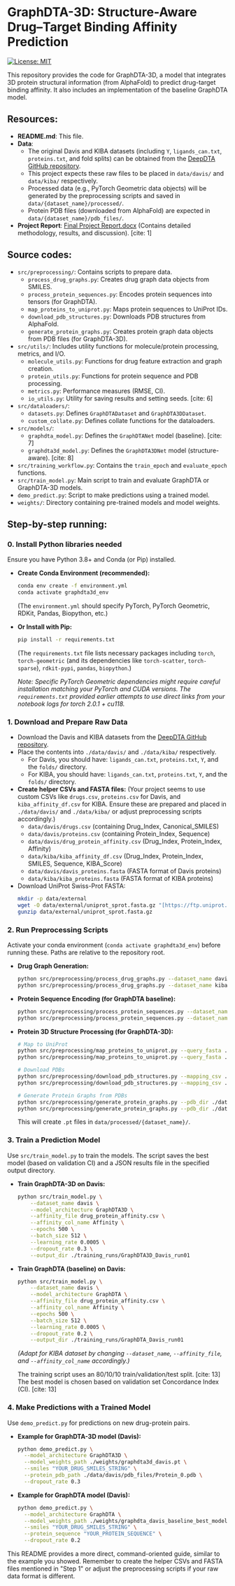 # GraphDTA-3D: Structure-Aware Drug–Target Binding Affinity Prediction

[![License: MIT](https://img.shields.io/badge/License-MIT-yellow.svg)](https://opensource.org/licenses/MIT)

This repository provides the code for GraphDTA-3D, a model that integrates 3D protein structural information (from AlphaFold) to predict drug-target binding affinity. It also includes an implementation of the baseline GraphDTA model.

## Resources:

* **README.md**: This file.
* **Data**:
    * The original Davis and KIBA datasets (including `Y`, `ligands_can.txt`, `proteins.txt`, and fold splits) can be obtained from the [DeepDTA GitHub repository](https://github.com/hkmztrk/DeepDTA/tree/master/data).
    * This project expects these raw files to be placed in `data/davis/` and `data/kiba/` respectively.
    * Processed data (e.g., PyTorch Geometric data objects) will be generated by the preprocessing scripts and saved in `data/{dataset_name}/processed/`.
    * Protein PDB files (downloaded from AlphaFold) are expected in `data/{dataset_name}/pdb_files/`.
* **Project Report**: [Final Project Report.docx](Final%20Project%20Report.docx) (Contains detailed methodology, results, and discussion). [cite: 1]

## Source codes:

* `src/preprocessing/`: Contains scripts to prepare data.
    * `process_drug_graphs.py`: Creates drug graph data objects from SMILES.
    * `process_protein_sequences.py`: Encodes protein sequences into tensors (for GraphDTA).
    * `map_proteins_to_uniprot.py`: Maps protein sequences to UniProt IDs.
    * `download_pdb_structures.py`: Downloads PDB structures from AlphaFold.
    * `generate_protein_graphs.py`: Creates protein graph data objects from PDB files (for GraphDTA-3D).
* `src/utils/`: Includes utility functions for molecule/protein processing, metrics, and I/O.
    * `molecule_utils.py`: Functions for drug feature extraction and graph creation.
    * `protein_utils.py`: Functions for protein sequence and PDB processing.
    * `metrics.py`: Performance measures (RMSE, CI).
    * `io_utils.py`: Utility for saving results and setting seeds. [cite: 6]
* `src/dataloaders/`:
    * `datasets.py`: Defines `GraphDTADataset` and `GraphDTA3DDataset`.
    * `custom_collate.py`: Defines collate functions for the dataloaders.
* `src/models/`:
    * `graphdta_model.py`: Defines the `GraphDTANet` model (baseline). [cite: 7]
    * `graphdta3d_model.py`: Defines the `GraphDTA3DNet` model (structure-aware). [cite: 8]
* `src/training_workflow.py`: Contains the `train_epoch` and `evaluate_epoch` functions.
* `src/train_model.py`: Main script to train and evaluate GraphDTA or GraphDTA-3D models.
* `demo_predict.py`: Script to make predictions using a trained model.
* `weights/`: Directory containing pre-trained models and model weights.
   
   
## Step-by-step running:

### 0. Install Python libraries needed

Ensure you have Python 3.8+ and Conda (or Pip) installed.

* **Create Conda Environment (recommended):**
    ```bash
    conda env create -f environment.yml
    conda activate graphdta3d_env
    ```
    (The `environment.yml` should specify PyTorch, PyTorch Geometric, RDKit, Pandas, Biopython, etc.)

* **Or Install with Pip:**
    ```bash
    pip install -r requirements.txt
    ```
    (The `requirements.txt` file lists necessary packages including `torch`, `torch-geometric` (and its dependencies like `torch-scatter`, `torch-sparse`), `rdkit-pypi`, `pandas`, `biopython`.)

    *Note: Specific PyTorch Geometric dependencies might require careful installation matching your PyTorch and CUDA versions. The `requirements.txt` provided earlier attempts to use direct links from your notebook logs for torch 2.0.1 + cu118.*

### 1. Download and Prepare Raw Data

* Download the Davis and KIBA datasets from the [DeepDTA GitHub repository](https://github.com/hkmztrk/DeepDTA/tree/master/data).
* Place the contents into `./data/davis/` and `./data/kiba/` respectively.
    * For Davis, you should have: `ligands_can.txt`, `proteins.txt`, `Y`, and the `folds/` directory.
    * For KIBA, you should have: `ligands_can.txt`, `proteins.txt`, `Y`, and the `folds/` directory.
* **Create helper CSVs and FASTA files:** (Your project seems to use custom CSVs like `drugs.csv`, `proteins.csv` for Davis, and `kiba_affinity_df.csv` for KIBA. Ensure these are prepared and placed in `./data/davis/` and `./data/kiba/` or adjust preprocessing scripts accordingly.)
    * `data/davis/drugs.csv` (containing Drug_Index, Canonical_SMILES)
    * `data/davis/proteins.csv` (containing Protein_Index, Sequence)
    * `data/davis/drug_protein_affinity.csv` (Drug_Index, Protein_Index, Affinity)
    * `data/kiba/kiba_affinity_df.csv` (Drug_Index, Protein_Index, SMILES, Sequence, KIBA_Score)
    * `data/davis/davis_proteins.fasta` (FASTA format of Davis proteins)
    * `data/kiba/kiba_proteins.fasta` (FASTA format of KIBA proteins)
* Download UniProt Swiss-Prot FASTA:
    ```bash
    mkdir -p data/external
    wget -O data/external/uniprot_sprot.fasta.gz "[https://ftp.uniprot.org/pub/databases/uniprot/current_release/knowledgebase/complete/uniprot_sprot.fasta.gz](https://ftp.uniprot.org/pub/databases/uniprot/current_release/knowledgebase/complete/uniprot_sprot.fasta.gz)"
    gunzip data/external/uniprot_sprot.fasta.gz
    ```

### 2. Run Preprocessing Scripts
Activate your conda environment (`conda activate graphdta3d_env`) before running these. Paths are relative to the repository root.

* **Drug Graph Generation:**
    ```bash
    python src/preprocessing/process_drug_graphs.py --dataset_name davis --csv_path ./data/davis/drugs.csv --smiles_col Canonical_SMILES --drug_id_col Drug_Index --output_dir ./data/processed/davis
    python src/preprocessing/process_drug_graphs.py --dataset_name kiba --csv_path ./data/kiba/kiba_affinity_df.csv --smiles_col SMILES --drug_id_col Drug_Index --output_dir ./data/processed/kiba
    ```
* **Protein Sequence Encoding (for GraphDTA baseline):**
    ```bash
    python src/preprocessing/process_protein_sequences.py --dataset_name davis --csv_path ./data/davis/proteins.csv --sequence_col Sequence --protein_id_col Protein_Index --output_dir ./data/processed/davis
    python src/preprocessing/process_protein_sequences.py --dataset_name kiba --csv_path ./data/kiba/kiba_affinity_df.csv --sequence_col Sequence --protein_id_col Protein_Index --output_dir ./data/processed/kiba
    ```
* **Protein 3D Structure Processing (for GraphDTA-3D):**
    ```bash
    # Map to UniProt
    python src/preprocessing/map_proteins_to_uniprot.py --query_fasta ./data/davis/davis_proteins.fasta --uniprot_fasta ./data/external/uniprot_sprot.fasta --output_csv ./data/processed/davis/davis_uniprot_mapping.csv
    python src/preprocessing/map_proteins_to_uniprot.py --query_fasta ./data/kiba/kiba_proteins.fasta --uniprot_fasta ./data/external/uniprot_sprot.fasta --output_csv ./data/processed/kiba/kiba_uniprot_mapping.csv

    # Download PDBs
    python src/preprocessing/download_pdb_structures.py --mapping_csv ./data/processed/davis/davis_uniprot_mapping.csv --pdb_dir ./data/davis/pdb_files
    python src/preprocessing/download_pdb_structures.py --mapping_csv ./data/processed/kiba/kiba_uniprot_mapping.csv --pdb_dir ./data/kiba/pdb_files

    # Generate Protein Graphs from PDBs
    python src/preprocessing/generate_protein_graphs.py --pdb_dir ./data/davis/pdb_files --output_path ./data/processed/davis/davis_protein_graphs.pt
    python src/preprocessing/generate_protein_graphs.py --pdb_dir ./data/kiba/pdb_files --output_path ./data/processed/kiba/kiba_protein_graphs.pt
    ```
    This will create `.pt` files in `data/processed/{dataset_name}/`.

### 3. Train a Prediction Model

Use `src/train_model.py` to train the models. The script saves the best model (based on validation CI) and a JSON results file in the specified output directory.

* **Train GraphDTA-3D on Davis:**
    ```bash
    python src/train_model.py \
        --dataset_name davis \
        --model_architecture GraphDTA3D \
        --affinity_file drug_protein_affinity.csv \
        --affinity_col_name Affinity \
        --epochs 500 \
        --batch_size 512 \
        --learning_rate 0.0005 \
        --dropout_rate 0.3 \
        --output_dir ./training_runs/GraphDTA3D_Davis_run01
    ```

* **Train GraphDTA (baseline) on Davis:**
    ```bash
    python src/train_model.py \
        --dataset_name davis \
        --model_architecture GraphDTA \
        --affinity_file drug_protein_affinity.csv \
        --affinity_col_name Affinity \
        --epochs 500 \
        --batch_size 512 \
        --learning_rate 0.0005 \
        --dropout_rate 0.2 \
        --output_dir ./training_runs/GraphDTA_Davis_run01
    ```
    *(Adapt for KIBA dataset by changing `--dataset_name`, `--affinity_file`, and `--affinity_col_name` accordingly.)*

    The training script uses an 80/10/10 train/validation/test split. [cite: 13] The best model is chosen based on validation set Concordance Index (CI). [cite: 13]

### 4. Make Predictions with a Trained Model

Use `demo_predict.py` for predictions on new drug-protein pairs.

* **Example for GraphDTA-3D model (Davis):**
    ```bash
    python demo_predict.py \
      --model_architecture GraphDTA3D \
      --model_weights_path ./weights/graphdta3d_davis.pt \
      --smiles "YOUR_DRUG_SMILES_STRING" \
      --protein_pdb_path ./data/davis/pdb_files/Protein_0.pdb \
      --dropout_rate 0.3
    ```

* **Example for GraphDTA model (Davis):**
    ```bash
    python demo_predict.py \
      --model_architecture GraphDTA \
      --model_weights_path ./weights/graphdta_davis_baseline_best_model.pt \
      --smiles "YOUR_DRUG_SMILES_STRING" \
      --protein_sequence "YOUR_PROTEIN_SEQUENCE" \
      --dropout_rate 0.2
    ```

This README provides a more direct, command-oriented guide, similar to the example you showed. Remember to create the helper CSVs and FASTA files mentioned in "Step 1" or adjust the preprocessing scripts if your raw data format is different.